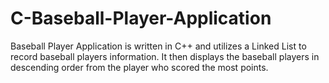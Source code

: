 # C-Baseball-Player-Application
Baseball Player Application is written in C++ and utilizes a Linked List to record baseball players information. It then displays the baseball players in descending order from the player who scored the most points.
